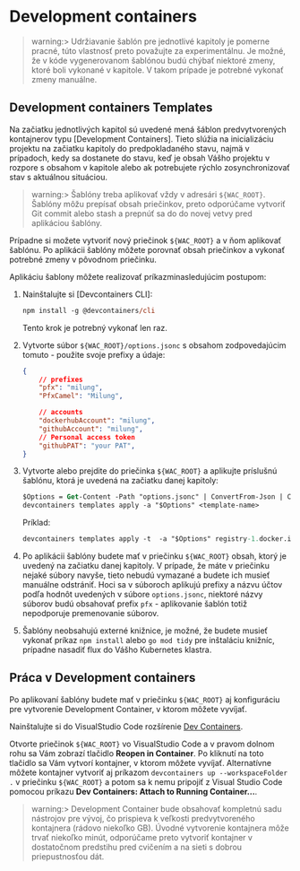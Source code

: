 # Development containers

>warning:> Udržiavanie šablón pre jednotlivé kapitoly je pomerne pracné, túto vlastnosť preto považujte za experimentálnu. Je možné, že v kóde vygenerovanom šablónou budú chýbať niektoré zmeny, ktoré boli vykonané v kapitole. V takom prípade je potrebné vykonať zmeny manuálne.

## Development containers Templates

Na začiatku jednotlivých kapitol sú uvedené mená šáblon predvytvorených kontajnerov typu [Development Containers]. Tieto slúžia na inicializáciu projektu na začiatku kapitoly do predpokladaného stavu, najmä v prípadoch, kedy sa dostanete do stavu, keď je obsah Vášho projektu v rozpore s obsahom v kapitole alebo ak potrebujete rýchlo zosynchronizovať stav s aktuálnou situáciou.

>warning:> Šablóny treba aplikovať vždy v adresári `${WAC_ROOT}`. Šablóny môžu prepísať obsah priečinkov, preto odporúčame vytvoriť Git commit alebo stash a prepnúť sa do do novej vetvy pred aplikáciou šablóny.

Prípadne si možete vytvoriť nový priečinok `${WAC_ROOT}` a v ňom aplikovať šablónu. Po aplikácii šablóny môžete porovnať obsah priečinkov a vykonať potrebné zmeny v pôvodnom priečinku.

Aplikáciu šablony môžete realizovať príkazminasledujúcim postupom:

1. Nainštalujte si [Devcontainers CLI]:

    ```ps
    npm install -g @devcontainers/cli
    ```

    Tento krok je potrebný vykonať len raz.

2. Vytvorte súbor `${WAC_ROOT}/options.jsonc` s obsahom zodpovedajúcim tomuto - použite svoje prefixy a údaje:

   ```json
   {
       // prefixes
       "pfx": "milung",
       "PfxCamel": "Milung",
   
       // accounts
       "dockerhubAccount": "milung",
       "githubAccount": "milung",
       // Personal access token
       "githubPAT": "your PAT",
   }
   ```

3. Vytvorte alebo prejdite do priečinka `${WAC_ROOT}` a aplikujte príslušnú šablónu, ktorá je uvedená na začiatku danej kapitoly:

    ```ps
    $Options = Get-Content -Path "options.jsonc" | ConvertFrom-Json | ConvertTo-Json -Compress
    devcontainers templates apply -a "$Options" <template-name>
    ```

    Príklad:

    ```ps
    devcontainers templates apply -t  -a "$Options" registry-1.docker.io/milung/wac-ufe-010
    ```

4. Po aplikácii šablóny budete mať v priečinku `${WAC_ROOT}` obsah, ktorý je uvedený na začiatku danej kapitoly. V prípade, že máte v priečinku nejaké súbory navyše, tieto nebudú vymazané a budete ich musieť manuálne odstrániť. Hoci sa v súboroch aplikujú prefixy a názvu účtov podľa hodnôt uvedených v súbore `options.jsonc`, niektoré názvy súborov budú obsahovať prefix `pfx` - aplikovanie šablón totiž nepodporuje premenovanie súborov.

5. Šablóny neobsahujú externé knižnice, je možné, že budete musieť vykonať príkaz `npm install` alebo `go mod tidy` pre inštaláciu knižníc, prípadne nasadiť flux do Vášho Kubernetes klastra.

## Práca v Development containers

Po aplikovaní šablóny budete mať v priečinku `${WAC_ROOT}` aj konfiguráciu pre vytvorenie Development Container, v ktorom môžete vyvíjať.

Nainštalujte si do VisualStudio Code rozšírenie [Dev Containers](https://marketplace.visualstudio.com/items?itemName%253Dms-vscode-remote.remote-containers).

Otvorte priečinok `${WAC_ROOT}` vo VisualStudio Code a v pravom dolnom rohu sa Vám zobrazí tlačidlo **Reopen in Container**. Po kliknutí na toto tlačidlo sa Vám vytvorí kontajner, v ktorom môžete vyvíjať. Alternatívne môžete kontajner vytvoriť aj príkazom `devcontainers up --workspaceFolder .` v priečinku `${WAC_ROOT}` a potom sa k nemu pripojiť z Visual Studio Code pomocou príkazu **Dev Containers: Attach to Running Container...**.

>warning:> Development Container bude obsahovať kompletnú sadu nástrojov pre vývoj, čo prispieva k veľkosti predvytvoreného kontajnera (rádovo niekoľko GB). Úvodné vytvorenie kontajnera môže trvať niekoľko minút, odporúčame preto vytvoriť kontajner v dostatočnom predstihu pred cvičením a na sieti s dobrou priepustnosťou dát.
